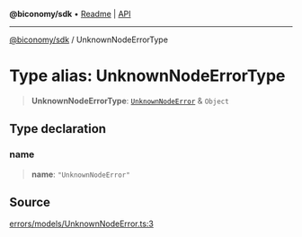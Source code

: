 **@biconomy/sdk** • [Readme](../README.md) \| [API](../globals.md)

***

[@biconomy/sdk](../README.md) / UnknownNodeErrorType

# Type alias: UnknownNodeErrorType

> **UnknownNodeErrorType**: [`UnknownNodeError`](../classes/UnknownNodeError.md) & `Object`

## Type declaration

### name

> **name**: `"UnknownNodeError"`

## Source

[errors/models/UnknownNodeError.ts:3](https://github.com/bcnmy/sdk/blob/main/src/errors/models/UnknownNodeError.ts#L3)
